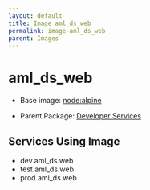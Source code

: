 ```yaml
---
layout: default
title: Image aml_ds_web
permalink: image-aml_ds_web
parent: Images
---
```

# aml_ds_web

* Base image:  [node:alpine](image-node:alpine)

* Parent Package: [Developer Services](package--edgemere-aml-ds)


## Services Using Image
* dev.aml_ds.web
* test.aml_ds.web
* prod.aml_ds.web

